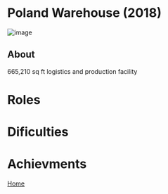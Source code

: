 # Poland Warehouse (2018)


![image](https://imageurlhere.com)

## About

665,210 sq ft logistics and production facility

# Roles

# Dificulties

# Achievments

[Home](../index.md)

